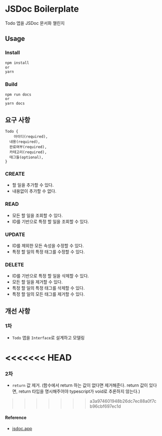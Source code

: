 # JSDoc Boilerplate

Todo 앱을 JSDoc 문서화 챌린지

## Usage

### Install

```bash
npm install
or
yarn
```

### Build

```bash
npm run docs
or
yarn docs
```

## 요구 사항

```
Todo {
    아이디(required),
  내용(required),
  완료여부(required),
  카테고리(required),
  태그들(optional),
}
```

### CREATE

- 할 일을 추가할 수 있다.
- 내용없이 추가할 수 없다.

### READ

- 모든 할 일을 조회할 수 있다.
- ID를 기반으로 특정 할 일을 조회할 수 있다.

### UPDATE

- ID를 제외한 모든 속성을 수정할 수 있다.
- 특정 할 일의 특정 태그를 수정할 수 있다.

### DELETE

- ID를 기반으로 특정 할 일을 삭제할 수 있다.
- 모든 할 일을 제거할 수 있다.
- 특정 할 일의 특정 태그를 삭제할 수 있다.
- 특정 할 일의 모든 태그를 제거할 수 있다.

## 개선 사항

### 1차

- `Todo` 앱을 `Interface`로 설계하고 모델링

<<<<<<< HEAD
=======
### 2차

- `return` 값 제거.
  (함수에서 return 하는 값이 없다면 제거해준다. return 값이 있다면, return 타입을 명시해주어야 typescript가 void로 추론하지 않는다.)

>>>>>>> a3a974601948b26dc7ec88a0f7cb96cbf697ec1d
#### Reference

- [jsdoc.app](https://jsdoc.app)
